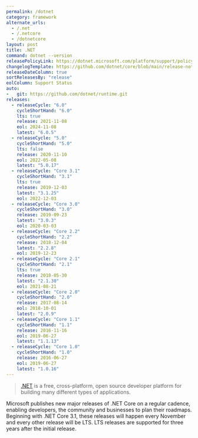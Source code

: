 ```yaml
---
permalink: /dotnet
category: framework
alternate_urls:
  - /.net
  - /.netcore
  - /dotnetcore
layout: post
title: .NET
command: dotnet --version
releasePolicyLink: https://dotnet.microsoft.com/platform/support/policy/dotnet-core
changelogTemplate: https://github.com/dotnet/core/blob/main/release-notes/__CYCLE_SHORT_HAND__/__LATEST__/__LATEST__.md
releaseDateColumn: true
sortReleasesBy: "release"
eolColumn: Support Status
auto:
-   git: https://github.com/dotnet/runtime.git
releases:
  - releaseCycle: "6.0"
    cycleShortHand: "6.0"
    lts: true
    release: 2021-11-08
    eol: 2024-11-08
    latest: "6.0.5"
  - releaseCycle: "5.0"
    cycleShortHand: "5.0"
    lts: false
    release: 2020-11-10
    eol: 2022-05-08
    latest: "5.0.17"
  - releaseCycle: "Core 3.1"
    cycleShortHand: "3.1"
    lts: true
    release: 2019-12-03
    latest: "3.1.25"
    eol: 2022-12-03
  - releaseCycle: "Core 3.0"
    cycleShortHand: "3.0"
    release: 2019-09-23
    latest: "3.0.3"
    eol: 2020-03-03
  - releaseCycle: "Core 2.2"
    cycleShortHand: "2.2"
    release: 2018-12-04
    latest: "2.2.8"
    eol: 2019-12-23
  - releaseCycle: "Core 2.1"
    cycleShortHand: "2.1"
    lts: true
    release: 2018-05-30
    latest: "2.1.30"
    eol: 2021-08-21
  - releaseCycle: "Core 2.0"
    cycleShortHand: "2.0"
    release: 2017-08-14
    eol: 2018-10-01
    latest: "2.0.9"
  - releaseCycle: "Core 1.1"
    cycleShortHand: "1.1"
    release: 2016-11-16
    eol: 2019-06-27
    latest: "1.1.13"
  - releaseCycle: "Core 1.0"
    cycleShortHand: "1.0"
    release: 2016-06-27
    eol: 2019-06-27
    latest: "1.0.16"
---
```


> [.NET](https://dotnet.microsoft.com/) is a free, cross-platform, open source developer platform for building many different types of applications.

Microsoft publishes new major releases of .NET Core on a regular cadence, enabling developers, the community and businesses to plan their roadmaps. Beginning with .NET Core 3.1, these releases will happen every November and every other release will be LTS. LTS releases are supported for three years after the initial release.
